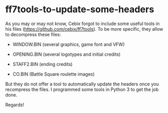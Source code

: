 # ff7tools-to-update-some-headers

As you may or may not know, Cebix forgot to include some useful tools in his files (https://github.com/cebix/ff7tools). To be more specific, they allow to decompress these files:

- WINDOW.BIN (several graphics, game font and VFW)

- OPENING.BIN (several logotypes and initial credits)

- STAFF2.BIN (ending credits)

- CO.BIN (Battle Square roulette images)

But they do not offer a tool to automatically update the headers once you recompress the files. I programmed some tools in Python 3 to get the job done.

Regards!
